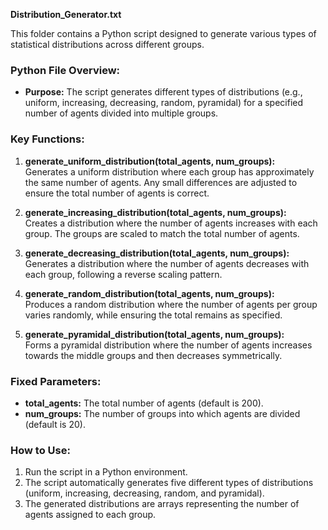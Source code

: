 **Distribution_Generator.txt**

This folder contains a Python script designed to generate various types of statistical distributions across different groups.

### Python File Overview:
- **Purpose:** The script generates different types of distributions (e.g., uniform, increasing, decreasing, random, pyramidal) for a specified number of agents divided into multiple groups.
  
### Key Functions:
1. **generate_uniform_distribution(total_agents, num_groups):**  
   Generates a uniform distribution where each group has approximately the same number of agents. Any small differences are adjusted to ensure the total number of agents is correct.

2. **generate_increasing_distribution(total_agents, num_groups):**  
   Creates a distribution where the number of agents increases with each group. The groups are scaled to match the total number of agents.

3. **generate_decreasing_distribution(total_agents, num_groups):**  
   Generates a distribution where the number of agents decreases with each group, following a reverse scaling pattern.

4. **generate_random_distribution(total_agents, num_groups):**  
   Produces a random distribution where the number of agents per group varies randomly, while ensuring the total remains as specified.

5. **generate_pyramidal_distribution(total_agents, num_groups):**  
   Forms a pyramidal distribution where the number of agents increases towards the middle groups and then decreases symmetrically. 

### Fixed Parameters:
- **total_agents:** The total number of agents (default is 200).
- **num_groups:** The number of groups into which agents are divided (default is 20).

### How to Use:
1. Run the script in a Python environment.
2. The script automatically generates five different types of distributions (uniform, increasing, decreasing, random, and pyramidal).
3. The generated distributions are arrays representing the number of agents assigned to each group.


